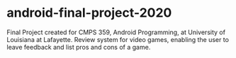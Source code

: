 # android-final-project-2020
Final Project created for CMPS 359,  Android Programming, at University of Louisiana at Lafayette. Review system for video games, enabling the user to leave feedback and list pros and cons of a game.
